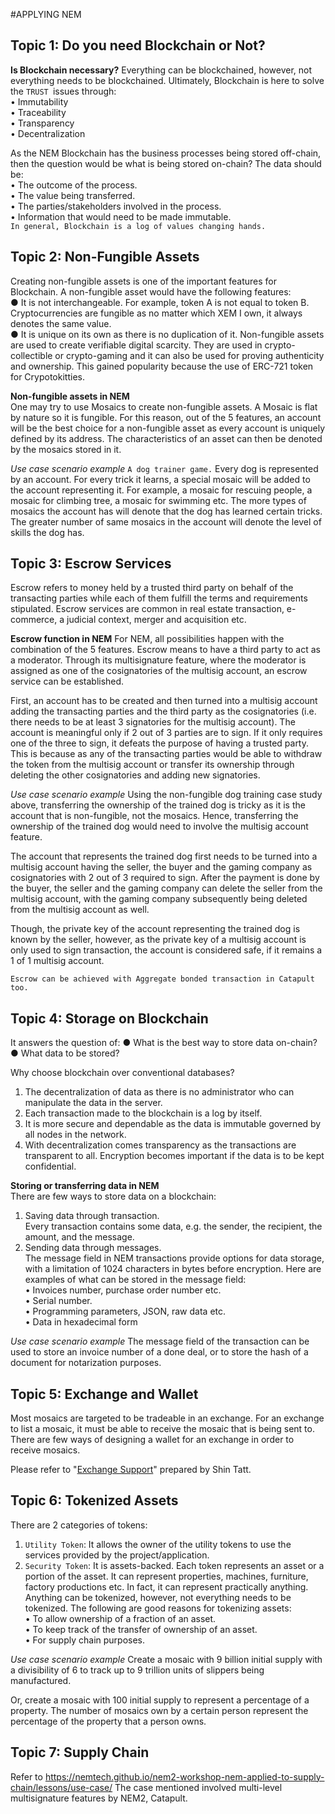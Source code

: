 #APPLYING NEM

## Topic 1: Do you need Blockchain or Not?
**Is Blockchain necessary?**
Everything can be blockchained, however, not everything needs to be blockchained. Ultimately, Blockchain is here to solve the `TRUST `issues through:  
• Immutability  
• Traceability  
• Transparency  
• Decentralization  

As the NEM Blockchain has the business processes being stored off-chain, then the question would be what is being stored on-chain?   The data should be:  
• The outcome of the process.  
• The value being transferred.  
• The parties/stakeholders involved in the process.  
• Information that would need to be made immutable.  
`In general, Blockchain is a log of values changing hands.`  

## Topic 2: Non-Fungible Assets    
Creating non-fungible assets is one of the important features for Blockchain. A non-fungible asset would have the following features:  
● It is not interchangeable. For example, token A is not equal to token B. Cryptocurrencies are fungible as no matter which XEM I own, it always denotes the same value.  
● It is unique on its own as there is no duplication of it. Non-fungible assets are used to create verifiable digital scarcity. They are used in crypto-collectible or crypto-gaming and it can also be used for proving authenticity and ownership. This gained popularity because the use of ERC-721 token for Crypotokitties.  

**Non-fungible assets in NEM**  
One may try to use Mosaics to create non-fungible assets. A Mosaic is flat by nature so it is fungible. For this reason, out of the 5 features, an account will be the best choice for a non-fungible asset as every account is uniquely defined by its address. The characteristics of an asset can then be denoted by the mosaics stored in it.  

*Use case scenario example*
`A dog trainer game.`
Every dog is represented by an account. For every trick it learns, a special mosaic will be added to the account representing it. For example, a mosaic for rescuing people, a mosaic for climbing tree, a mosaic for swimming etc. The more types of mosaics the account has will denote that the dog has learned certain tricks. The greater number of same mosaics in the account will denote the level of skills the dog has.
       
## Topic 3: Escrow Services
Escrow refers to money held by a trusted third party on behalf of the transacting parties while each of them fulfill the terms and requirements stipulated. Escrow services are common in real estate transaction, e-commerce, a judicial context, merger and acquisition etc.  

**Escrow function in NEM**
For NEM, all possibilities happen with the combination of the 5 features. Escrow means to have a third party to act as a moderator. Through its multisignature feature, where the moderator is assigned as one of the cosignatories of the multisig account, an escrow service can be established.  

First, an account has to be created and then turned into a multisig account adding the transacting parties and the third party as the cosignatories (i.e. there needs to be at least 3 signatories for the multisig account). The account is meaningful only if 2 out of 3 parties are to sign. If it only requires one of the three to sign, it defeats the purpose of having a trusted party. This is because as any of the transacting parties would be able to withdraw the token from the multisig account or transfer its ownership through deleting the other cosignatories and adding new signatories.  

*Use case scenario example*
Using the non-fungible dog training case study above, transferring the ownership of the trained dog is tricky as it is the account that is non-fungible, not the mosaics. Hence, transferring the ownership of the trained dog would need to involve the multisig account feature.  

The account that represents the trained dog first needs to be turned into a multisig account having the seller, the buyer and the gaming company as cosignatories with 2 out of 3 required to sign. After the payment is done by the buyer, the seller and the gaming company can delete the seller from the multisig account, with the gaming company subsequently being deleted from the multisig account as well.

Though, the private key of the account representing the trained dog is known by the seller, however, as the private key of a multisig account is only used to sign transaction, the account is considered safe, if it remains a 1 of 1 multisig account.

`Escrow can be achieved with Aggregate bonded transaction in Catapult too.`
    
## Topic 4: Storage on Blockchain
It answers the question of:
● What is the best way to store data on-chain?
● What data to be stored?
 
Why choose blockchain over conventional databases?  
1. The decentralization of data as there is no administrator who can manipulate the data in the server.  
2. Each transaction made to the blockchain is a log by itself.  
3. It is more secure and dependable as the data is immutable governed by all nodes in the network.  
4. With decentralization comes transparency as the transactions are transparent to all. Encryption becomes important if the data is to be kept confidential.  

**Storing or transferring data in NEM**  
There are few ways to store data on a blockchain:  
1. Saving data through transaction.  
Every transaction contains some data, e.g. the sender, the recipient, the amount, and the message.  
2. Sending data through messages.  
The message field in NEM transactions provide options for data storage, with a limitation of 1024 characters in bytes before encryption. Here are examples of what can be stored in the message field:  
• Invoices number, purchase order number etc.  
• Serial number.  
• Programming parameters, JSON, raw data etc.  
• Data in hexadecimal form

*Use case scenario example*
The message field of the transaction can be used to store an invoice number of a done deal, or to store the hash of a document for notarization purposes.
                              
## Topic 5: Exchange and Wallet

Most mosaics are targeted to be tradeable in an exchange. For an exchange to list a mosaic, it must be able to receive the mosaic that is being sent to. There are few ways of designing a wallet for an exchange in order to receive mosaics.  

Please refer to "[Exchange Support](https://github.com/st-wong/NEMExchangeSupport)" prepared by Shin Tatt.

## Topic 6: Tokenized Assets

There are 2 categories of tokens:
1. `Utility Token`: It allows the owner of the utility tokens to use the services provided by the project/application.    
2. `Security Token`: It is assets-backed. Each token represents an asset or a portion of the asset. It can represent properties, machines, furniture, factory productions etc. In fact, it can represent practically anything.
Anything can be tokenized, however, not everything needs to be tokenized. The following are good reasons for tokenizing assets:  
• To allow ownership of a fraction of an asset.  
• To keep track of the transfer of ownership of an asset.  
• For supply chain purposes.  

*Use case scenario example*
Create a mosaic with 9 billion initial supply with a divisibility of 6 to track up to 9 trillion units of slippers being manufactured.  

Or, create a mosaic with 100 initial supply to represent a percentage of a property. The number of mosaics own by a certain person represent the percentage of the property that a person owns.        

## Topic 7: Supply Chain

Refer to https://nemtech.github.io/nem2-workshop-nem-applied-to-supply-chain/lessons/use-case/ The case mentioned  involved multi-level multisignature features by NEM2, Catapult.  
    